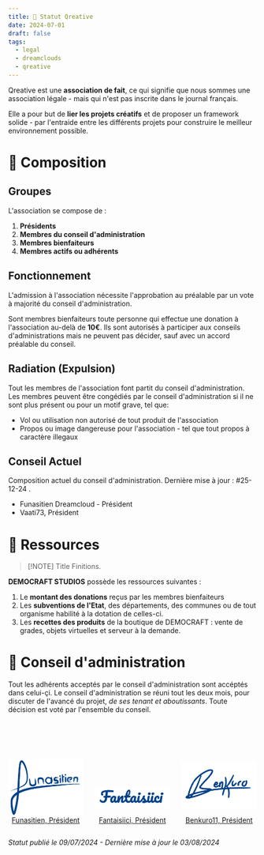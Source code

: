 ```yaml
---
title: 📜 Statut Qreative
date: 2024-07-01
draft: false
tags:
  - legal
  - dreamclouds
  - qreative
---
```

Qreative est une **association de fait**, ce qui signifie que nous sommes une association légale - mais qui n'est pas inscrite dans le journal français.

Elle a pour but de **lier les projets créatifs** et de proposer un framework solide - par l'entraide entre les différents projets pour construire le meilleur environnement possible.

# 👥 Composition
## Groupes
L'association se compose de :

1. **Présidents**
2. **Membres du conseil d'administration**
3. **Membres bienfaiteurs**
4. **Membres actifs ou adhérents**

## Fonctionnement
L'admission à l'association nécessite l'approbation au préalable par un vote à majorité du conseil d'administration.

Sont membres bienfaiteurs toute personne qui effectue une donation à l'association au-delà de **10€**. Ils sont autorisés à participer aux conseils d'administrations mais ne peuvent pas décider, sauf avec un accord préalable du conseil.

## Radiation (Expulsion)
Tout les membres de l'association font partit du conseil d'administration. Les membres peuvent être congédiés par le conseil d'administration si il ne sont plus présent ou pour un motif grave, tel que:

- Vol ou utilisation non autorisé de tout produit de l'association
- Propos ou image dangereuse pour l'association - tel que tout propos à caractère illegaux

## Conseil Actuel

Composition actuel du conseil d'administration. Dernière mise à jour : #25-12-24 .

- Funasitien Dreamcloud - Président
- Vaati73, Président

# 🛒 Ressources


> [!NOTE] Title
> Finitions.


**DEMOCRAFT STUDIOS** possède les ressources suivantes :
1. Le **montant des donations** reçus par les membres bienfaiteurs
2. Les **subventions de l'Etat**, des départements, des communes ou de tout organisme habilité à la dotation de celles-ci.
3. Les **recettes des produits** de la boutique de DEMOCRAFT : vente de grades, objets virtuelles et serveur à la demande.

# 📖 Conseil d'administration
Tout les adhérents acceptés par le conseil d'administration sont accéptés dans celui-çi.
Le conseil d'administration se réuni tout les deux mois, pour discuter de l'avancé du projet, *de ses tenant et aboutissants*.
Toute décision est voté par l'ensemble du conseil. 

<style>
.signature-grid {
	 display: grid;
	 grid-template-columns: repeat(2, minmax(0, 1fr));
	 gap: 1.5rem;
}
 @media (min-width: 639px) {
	 .signature-grid {
		 grid-template-columns: repeat(3, minmax(0, 1fr));
	}
}
 
</style>
<div class="signature-grid ">
    <a href="#" style="display: flex; align-items: center; flex-direction: column; height: 14rem; justify-content: end;">
        <img src="/img/sign-funa.png"  alt="Signature Funasitien" style="margin-bottom: 0px; max-height: 10rem; width: auto;">
        <p style="margin-top: 0px;">Funasitien, Président</p>
    </a>
    <a href="#" style="display: flex; align-items: center; flex-direction: column; height: 14rem; justify-content: end;">
        <img src="/img/sign-fantai.png"  alt="Signature Fantaisiici" style="max-height: 10rem; width: auto;">
        <p>Fantaisiici, Président</p>
    </a>
    <a href="#" style="display: flex; align-items: center; flex-direction: column; height: 14rem; justify-content: end;">
        <img src="/img/sign-benku.png" alt="Signature Benkuro11" style="max-height: 10rem; width: auto;">
        <p>Benkuro11, Président</p>
    </a>
</div>

*Statut publié le 09/07/2024 - Dernière mise à jour le 03/08/2024*
